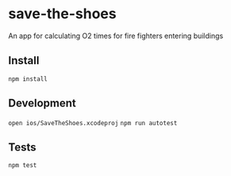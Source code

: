 # save-the-shoes
An app for calculating O2 times for fire fighters entering buildings

Install
---

`npm install`

Development
---

`open ios/SaveTheShoes.xcodeproj`
`npm run autotest`

Tests
---

`npm test`
